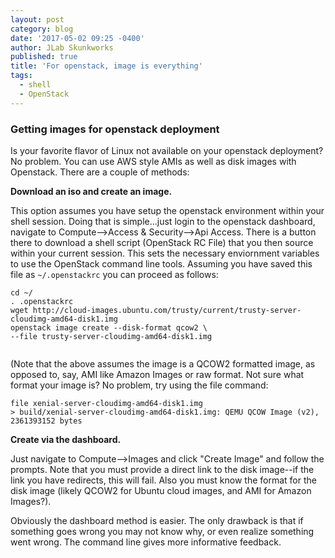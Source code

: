 ```yaml
---
layout: post
category: blog
date: '2017-05-02 09:25 -0400'
author: JLab Skunkworks
published: true
title: 'For openstack, image is everything'
tags:
  - shell
  - OpenStack
---
```

### Getting images for openstack deployment

Is your favorite flavor of Linux not available on your openstack deployment?  No problem.  You can use AWS style AMIs as well as disk images with Openstack.  There are a couple of methods:

**Download an iso and create an image.**  

This option assumes you have setup the openstack environment within your shell session.  Doing that is simple...just login to the openstack dashboard, navigate to Compute-->Access & Security-->Api Access.  There is a button there to download a shell script (OpenStack RC File) that you then source within your current session.  This sets the necessary enviornment variables to use the OpenStack command line tools.  Assuming you have saved this file as `~/.openstackrc` you can proceed as follows:

```
cd ~/
. .openstackrc
wget http://cloud-images.ubuntu.com/trusty/current/trusty-server-cloudimg-amd64-disk1.img
openstack image create --disk-format qcow2 \
--file trusty-server-cloudimg-amd64-disk1.img
 
```

(Note that the above assumes the image is a QCOW2 formatted image, as opposed to, say, AMI like Amazon Images or raw format.  Not sure what format your image is?  No problem, try using the file command:

```
file xenial-server-cloudimg-amd64-disk1.img
> build/xenial-server-cloudimg-amd64-disk1.img: QEMU QCOW Image (v2), 2361393152 bytes
```

**Create via the dashboard.**  

Just navigate to Compute-->Images and click "Create Image" and follow the prompts.  Note that you must provide a direct link to the disk image--if the link you have redirects, this will fail.  Also you must know the format for the disk image (likely QCOW2 for Ubuntu cloud images, and AMI for Amazon Images?).

Obviously the dashboard method is easier. The only drawback is that if something goes wrong you may not know why, or even realize something went wrong.  The command line gives more informative feedback.
